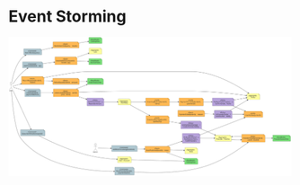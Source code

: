 # Event Storming

![storming](https://github.com/fpmi-hci-2025/project12b-aquarius/blob/9014722e8597ee01b50ba3d322fc9a2c9729c448/img/EventStorming2.svg?raw=true)
